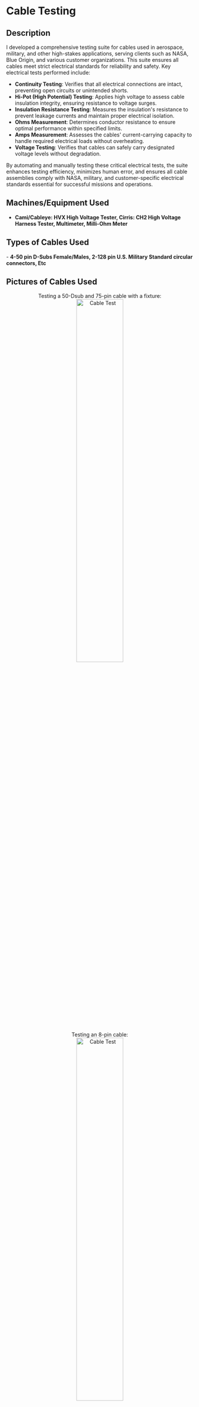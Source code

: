 <h1> Cable Testing</h1>


<h2>Description</h2>
I developed a comprehensive testing suite for cables used in aerospace, military, and other high-stakes applications, serving clients such as NASA, Blue Origin, and various customer organizations. This suite ensures all cables meet strict electrical standards for reliability and safety. Key electrical tests performed include:

- **Continuity Testing**: Verifies that all electrical connections are intact, preventing open circuits or unintended shorts.
- **Hi-Pot (High Potential) Testing**: Applies high voltage to assess cable insulation integrity, ensuring resistance to voltage surges.
- **Insulation Resistance Testing**: Measures the insulation's resistance to prevent leakage currents and maintain proper electrical isolation.
- **Ohms Measurement**: Determines conductor resistance to ensure optimal performance within specified limits.
- **Amps Measurement**: Assesses the cables' current-carrying capacity to handle required electrical loads without overheating.
- **Voltage Testing**: Verifies that cables can safely carry designated voltage levels without degradation.

By automating and manually testing these critical electrical tests, the suite enhances testing efficiency, minimizes human error, and ensures all cable assemblies comply with NASA, military, and customer-specific electrical standards essential for successful missions and operations.
<br />


<h2>Machines/Equipment Used</h2>

- <b> Cami/Cableye: HVX High Voltage Tester, Cirris: CH2 High Voltage Harness Tester, Multimeter, Milli-Ohm Meter  </b> 

<h2>Types of Cables Used</h2>
- <b> 4-50 pin D-Subs Female/Males, 2-128 pin U.S. Military Standard circular connectors, Etc</b> 

<h2> Pictures of Cables Used</h2>

<p align="center">
Testing a 50-Dsub and 75-pin cable with a fixture: <br/>
<img src="https://i.imgur.com/UhFi8k2.jpeg" height="50%" width="50%" alt="Cable Test"/>
<br />
<br />
Testing an 8-pin cable:  <br/>
<img src="https://i.imgur.com/v227GEQ.jpeg" height="50%" width="50%" alt="Cable Test"/>
<br />
<br />
A cable with only 2 pins being tested <br/>
<img src="https://i.imgur.com/FBk1Kcu.jpeg" height="50%" width="50%" alt="Cable Test"/>
<br />
<br />
Me having to test a whole bucket of cables 😃 (This one took a long time Haha):  <br/>
<img src="https://i.imgur.com/uocQN87.jpeg" height="45%" width="45%" alt="Cable Test"/>
<br />
<br />
Testing Continuity for the whole bucket of cables: <br/>
<img src="https://i.imgur.com/jq0hdGa.jpeg" height="60%" width="60%" alt="Cable Test"/>
<br />
<br />

<!--
 ```diff
- text in red
+ text in green
! text in orange
# text in gray
@@ text in purple (and bold)@@
```
--!>
